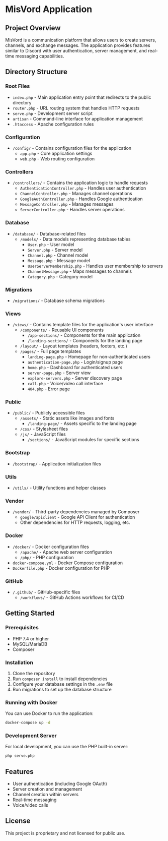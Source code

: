 # MisVord Application

## Project Overview
MisVord is a communication platform that allows users to create servers, channels, and exchange messages. The application provides features similar to Discord with user authentication, server management, and real-time messaging capabilities.

## Directory Structure

### Root Files
- `index.php` - Main application entry point that redirects to the public directory
- `router.php` - URL routing system that handles HTTP requests
- `serve.php` - Development server script
- `artisan` - Command-line interface for application management
- `.htaccess` - Apache configuration rules

### Configuration
- `/config/` - Contains configuration files for the application
  - `app.php` - Core application settings
  - `web.php` - Web routing configuration

### Controllers
- `/controllers/` - Contains the application logic to handle requests
  - `AuthenticationController.php` - Handles user authentication
  - `ChannelController.php` - Manages channel operations
  - `GoogleAuthController.php` - Handles Google authentication
  - `MessageController.php` - Manages messages
  - `ServerController.php` - Handles server operations

### Database
- `/database/` - Database-related files
  - `/models/` - Data models representing database tables
    - `User.php` - User model
    - `Server.php` - Server model
    - `Channel.php` - Channel model
    - `Message.php` - Message model
    - `UserServerMembership.php` - Handles user membership to servers
    - `ChannelMessage.php` - Maps messages to channels
    - `Category.php` - Category model

### Migrations
- `/migrations/` - Database schema migrations

### Views
- `/views/` - Contains template files for the application's user interface
  - `/components/` - Reusable UI components
    - `/app-sections/` - Components for the main application
    - `/landing-sections/` - Components for the landing page
  - `/layout/` - Layout templates (headers, footers, etc.)
  - `/pages/` - Full page templates
    - `landing-page.php` - Homepage for non-authenticated users
    - `authentication-page.php` - Login/signup page
    - `home.php` - Dashboard for authenticated users
    - `server-page.php` - Server view
    - `explore-servers.php` - Server discovery page
    - `call.php` - Voice/video call interface
    - `404.php` - Error page

### Public
- `/public/` - Publicly accessible files
  - `/assets/` - Static assets like images and fonts
    - `/landing-page/` - Assets specific to the landing page
  - `/css/` - Stylesheet files
  - `/js/` - JavaScript files
    - `/sections/` - JavaScript modules for specific sections

### Bootstrap
- `/bootstrap/` - Application initialization files

### Utils
- `/utils/` - Utility functions and helper classes

### Vendor
- `/vendor/` - Third-party dependencies managed by Composer
  - `google/apiclient` - Google API Client for authentication
  - Other dependencies for HTTP requests, logging, etc.

### Docker
- `/docker/` - Docker configuration files
  - `/apache/` - Apache web server configuration
  - `/php/` - PHP configuration
- `docker-compose.yml` - Docker Compose configuration
- `Dockerfile.php` - Docker configuration for PHP

### GitHub
- `/.github/` - GitHub-specific files
  - `/workflows/` - GitHub Actions workflows for CI/CD

## Getting Started

### Prerequisites
- PHP 7.4 or higher
- MySQL/MariaDB
- Composer

### Installation
1. Clone the repository
2. Run `composer install` to install dependencies
3. Configure your database settings in the `.env` file
4. Run migrations to set up the database structure

### Running with Docker
You can use Docker to run the application:

```bash
docker-compose up -d
```

### Development Server
For local development, you can use the PHP built-in server:

```bash
php serve.php
```

## Features
- User authentication (including Google OAuth)
- Server creation and management
- Channel creation within servers
- Real-time messaging
- Voice/video calls

## License
This project is proprietary and not licensed for public use.

